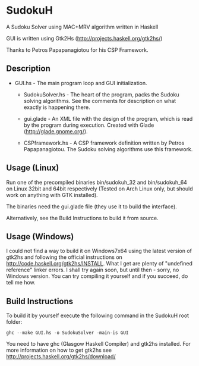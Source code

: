 SudokuH
=======

A Sudoku Solver using MAC+MRV algorithm written in Haskell

GUI is written using Gtk2Hs (http://projects.haskell.org/gtk2hs/)

Thanks to Petros Papapanagiotou for his CSP Framework.


Description
-----------

  * GUI.hs - The main program loop and GUI initialization.

	* SudokuSolver.hs - The heart of the program, packs the Sudoku solving algorithms. See the comments for description on what exactly is happening there.

	* gui.glade - An XML file with the design of the program, which is read by the program during execution. Created with Glade (http://glade.gnome.org/).

	* CSPframework.hs - A CSP framework definition written by Petros Papapanagiotou. The Sudoku solving algorithms use this framework.

Usage (Linux)
-------------

Run one of the precompiled binaries bin/sudokuh_32 and bin/sudokuh_64 on Linux 32bit and 64bit respectively (Tested on Arch Linux only, but should work on anything with GTK installed).

The binaries need the gui.glade file (they use it to build the interface).

Alternatively, see the Build Instructions to build it from source. 


Usage (Windows)
---------------

I could not find a way to build it on Windows7x64 using the latest version of gtk2hs and following the official instructions on http://code.haskell.org/gtk2hs/INSTALL. What I get are plenty of "undefined reference" linker errors. I shall try again soon, but until then - sorry, no Windows version. You can try compiling it yourself and if you succeed, do tell me how.


Build Instructions
------------------

To build it by yourself execute the following command in the SudokuH root folder:

    ghc --make GUI.hs -o SudokuSolver -main-is GUI

You need to have ghc (Glasgow Haskell Compiler) and gtk2hs installed. For more information on how to get gtk2hs see http://projects.haskell.org/gtk2hs/download/
